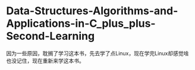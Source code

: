 # Data-Structures-Algorithms-and-Applications-in-C_plus_plus-Second-Learning
因为一些原因，耽搁了学习这本书，先去学了点Linux，现在学完Linux却感觉啥也没记住，现在重新来学这本书。
